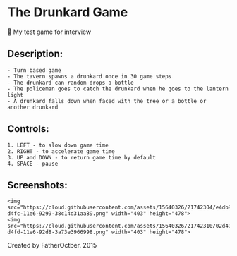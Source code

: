 # The Drunkard Game
:beers: My test game for interview

## Description:
	- Turn based game
	- The tavern spawns a drunkard once in 30 game steps
	- The drunkard can random drops a bottle
	- The policeman goes to catch the drunkard when he goes to the lantern light
	- A drunkard falls down when faced with the tree or a bottle or another drunkard

## Controls:
	1. LEFT - to slow down game time
	2. RIGHT - to accelerate game time
	3. UP and DOWN - to return game time by default
	4. SPACE - pause

## Screenshots:
	<img src="https://cloud.githubusercontent.com/assets/15640326/21742304/e4db9f4a-d4fc-11e6-9299-38c14d31aa89.png" width="403" height="478">
	<img src="https://cloud.githubusercontent.com/assets/15640326/21742310/02d4911e-d4fd-11e6-92d8-3a73e3966998.png" width="403" height="478">

Created by FatherOctber. 2015
